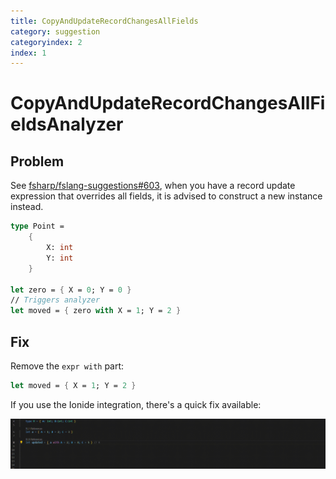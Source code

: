```yaml
---
title: CopyAndUpdateRecordChangesAllFields
category: suggestion
categoryindex: 2
index: 1
---
```

# CopyAndUpdateRecordChangesAllFieldsAnalyzer

## Problem

See [fsharp/fslang-suggestions#603](https://github.com/fsharp/fslang-suggestions/issues/603), when you have a record update expression that overrides all fields, it is advised to construct a new instance instead. 

```fsharp
type Point = 
    {
        X: int
        Y: int
    }

let zero = { X = 0; Y = 0 }
// Triggers analyzer
let moved = { zero with X = 1; Y = 2 }
```

## Fix

Remove the `expr with` part:

```fsharp
let moved = { X = 1; Y = 2 }
```

If you use the Ionide integration, there's a quick fix available:

![RecordUpdateAnalyzerFix](../img/RecordUpdateAnalyzerFix.gif)